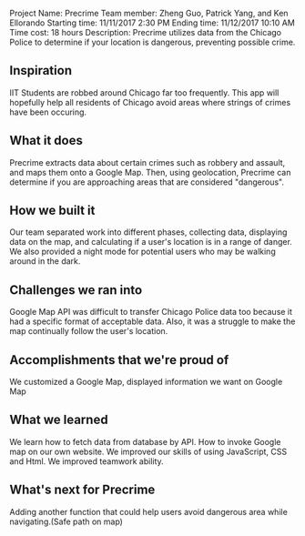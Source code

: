 Project Name: 	Precrime
Team member: 	Zheng Guo, Patrick Yang, and Ken Ellorando
Starting time: 	11/11/2017 2:30 PM
Ending time: 	11/12/2017 10:10 AM
Time cost: 		18 hours
Description:		Precrime utilizes data from the Chicago Police to determine if your 				location is dangerous, preventing possible crime.

 

## Inspiration
IIT Students are robbed around Chicago far too frequently. This app will hopefully help all residents of Chicago avoid areas where strings of crimes have been occuring.

## What it does
Precrime extracts data about certain crimes such as robbery and assault, and maps them onto a Google Map. Then, using geolocation, Precrime can determine if you are approaching areas that are considered "dangerous".

## How we built it
Our team separated work into different phases, collecting data, displaying data on the map, and calculating if a user's location is in a range of danger. We also provided a night mode for potential users who may be walking around in the dark.

## Challenges we ran into
Google Map API was difficult to transfer Chicago Police data too because it had a specific format of acceptable data. Also, it was a struggle to make the map continually follow the user's location. 

## Accomplishments that we're proud of
We customized a Google Map, displayed information we want on Google Map

## What we learned
We learn how to fetch data from database by API. How to invoke Google map on our own website.
We improved our skills of using JavaScript, CSS and Html. We improved teamwork ability. 

## What's next for Precrime
Adding another function that could help users avoid dangerous area while navigating.(Safe path on map)
